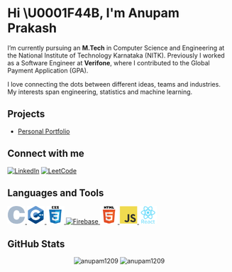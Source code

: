 # Hi \U0001F44B, I'm Anupam Prakash

I’m currently pursuing an **M.Tech** in Computer Science and Engineering at the National Institute of Technology Karnataka (NITK). Previously I worked as a Software Engineer at **Verifone**, where I contributed to the Global Payment Application (GPA).

I love connecting the dots between different ideas, teams and industries. My interests span engineering, statistics and machine learning.

## Projects
- [Personal Portfolio](https://anupamprakash.netlify.app)

## Connect with me
[![LinkedIn](https://raw.githubusercontent.com/rahuldkjain/github-profile-readme-generator/master/src/images/icons/Social/linked-in-alt.svg)](https://www.linkedin.com/in/anupam-prakash-54822818b/)
[![LeetCode](https://raw.githubusercontent.com/rahuldkjain/github-profile-readme-generator/master/src/images/icons/Social/leet-code.svg)](https://leetcode.com/anupamprakash82/)

## Languages and Tools
<p align="left">
  <a href="https://www.cprogramming.com/" target="_blank" rel="noreferrer">
    <img src="https://raw.githubusercontent.com/devicons/devicon/master/icons/c/c-original.svg" alt="C" width="40" height="40"/>
  </a>
  <a href="https://www.w3schools.com/cpp/" target="_blank" rel="noreferrer">
    <img src="https://raw.githubusercontent.com/devicons/devicon/master/icons/cplusplus/cplusplus-original.svg" alt="C++" width="40" height="40"/>
  </a>
  <a href="https://www.w3schools.com/css/" target="_blank" rel="noreferrer">
    <img src="https://raw.githubusercontent.com/devicons/devicon/master/icons/css3/css3-original-wordmark.svg" alt="CSS" width="40" height="40"/>
  </a>
  <a href="https://firebase.google.com/" target="_blank" rel="noreferrer">
    <img src="https://www.vectorlogo.zone/logos/firebase/firebase-icon.svg" alt="Firebase" width="40" height="40"/>
  </a>
  <a href="https://www.w3.org/html/" target="_blank" rel="noreferrer">
    <img src="https://raw.githubusercontent.com/devicons/devicon/master/icons/html5/html5-original-wordmark.svg" alt="HTML" width="40" height="40"/>
  </a>
  <a href="https://developer.mozilla.org/en-US/docs/Web/JavaScript" target="_blank" rel="noreferrer">
    <img src="https://raw.githubusercontent.com/devicons/devicon/master/icons/javascript/javascript-original.svg" alt="JavaScript" width="40" height="40"/>
  </a>
  <a href="https://reactjs.org/" target="_blank" rel="noreferrer">
    <img src="https://raw.githubusercontent.com/devicons/devicon/master/icons/react/react-original-wordmark.svg" alt="React" width="40" height="40"/>
  </a>
</p>

## GitHub Stats
<p align="center">
  <img src="https://github-readme-stats.vercel.app/api?username=anupam1209&show_icons=true&locale=en" alt="anupam1209" />
  <img src="https://github-readme-streak-stats.herokuapp.com/?user=anupam1209&" alt="anupam1209" />
</p>

